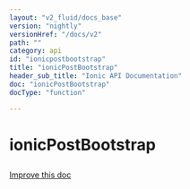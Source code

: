 ```yaml
---
layout: "v2_fluid/docs_base"
version: "nightly"
versionHref: "/docs/v2"
path: ""
category: api
id: "ionicpostbootstrap"
title: "ionicPostBootstrap"
header_sub_title: "Ionic API Documentation"
doc: "ionicPostBootstrap"
docType: "function"

---
```










<h1 class="api-title">
<a class="anchor" name="ionic-post-bootstrap" href="#ionic-post-bootstrap"></a>

ionicPostBootstrap





</h1>

<a class="improve-v2-docs" href="http://github.com/driftyco/ionic/edit/2.0//src/config/bootstrap.ts#L57">
Improve this doc
</a>











<!-- @usage tag -->


<!-- @property tags -->



<!-- instance methods on the class -->


<!-- related link --><!-- end content block -->


<!-- end body block -->

